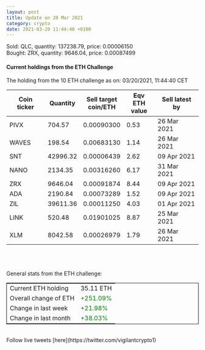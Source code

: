 ```yaml
---
layout: post
title: Update on 20 Mar 2021
category: crypto
date: 2021-03-20 11:44:40 +0100
---
```

<!-- Global site tag (gtag.js) - Google Analytics -->
<script async src="https://www.googletagmanager.com/gtag/js?id=UA-103831149-5"></script>
<script>
  window.dataLayer = window.dataLayer || [];
  function gtag(){dataLayer.push(arguments);}
  gtag('js', new Date());

  gtag('config', 'UA-103831149-5');
</script>
Sold: QLC, quantity:    137238.79, price:   0.00006150<br>Bought: ZRX, quantity:      9646.04, price:   0.00087499<br>

#### Current holdings from the ETH Challenge

The holding from the 10 ETH challenge as on: 03/20/2021, 11:44:40 CET

|Coin ticker|Quantity|Sell target<br>coin/ETH|Eqv ETH<br>value|Sell latest by|
|-----------|--------|-----------|-----------|--------------|
PIVX|704.57|  0.00090300|0.53|26 Mar 2021|
WAVES|198.54|  0.00683130|1.14|26 Mar 2021|
SNT|42996.32|  0.00006439|2.62|09 Apr 2021|
NANO|2134.35|  0.00316260|6.17|31 Mar 2021|
ZRX|9646.04|  0.00091874|8.44|09 Apr 2021|
ADA|2190.84|  0.00073289|1.52|09 Apr 2021|
ZIL|39611.36|  0.00011250|4.03|01 Apr 2021|
LINK|520.48|  0.01901025|8.87|25 Mar 2021|
XLM|8042.58|  0.00026979|1.79|26 Mar 2021|

<br>
<br>
<br>
General stats from the ETH challenge:

<table style="border:1px solid black;margin-left:auto;margin-right:auto;">
	<tbody>
	<tr>
		<td>Current ETH holding</td>
		<td>     35.11 ETH</td>
	</tr>
	<tr>
		<td>Overall change of ETH</td>
		<td><font color="green">+251.09%</font></td>
	</tr>
	<tr>
		<td>Change in last week</td>
		<td><font color="green">+21.98%</font></td>
	</tr>
	<tr>
		<td>Change in last month</td>
		<td><font color="green">+38.03%</font></td>
	</tr>
	</tbody>
</table>

<br>
Follow live tweets [here](https://twitter.com/vigilantcrypto1)
<br>
<br>
